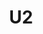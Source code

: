 ---
title: "U2"
summary: "U2 are an Irish rock band from Dublin, formed in 1976. They began their legacy rooting their music in the political turmoil that was all around them. After having produce their first three albums, U2 looked for a more sophisticated and experimental sound. They hired and to produce \"The Unforgettable Fire\" and \"The Joshua Tree\" albums, which both put them onto the charts all over the world. After the 80s ended U2 re-invented themselves once again. Incorporating elements of electronics into their rock construct, U2 created a new sound with \"Achtung Baby\". Bono and the band used their notoriety more than ever expressing their opinions on social matters on a global scale. Inducted into Rock And Roll Hall of Fame in 2005 . Members: Paul David Hewson David Howell Evans Adam Charles Clayton Lawrence Joseph Mullen Jr."
image: "u2.jpg"
apple_music_artist_url: "https://music.apple.com/gb/artist/u2/78500"
---